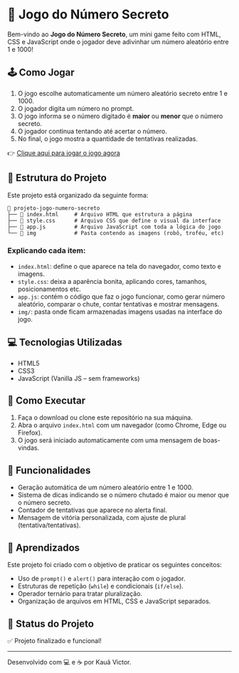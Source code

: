# 🎯 Jogo do Número Secreto

Bem-vindo ao **Jogo do Número Secreto**, um mini game feito com HTML, CSS e JavaScript onde o jogador deve adivinhar um número aleatório entre 1 e 1000!

## 🕹️ Como Jogar

1. O jogo escolhe automaticamente um número aleatório secreto entre 1 e 1000.
2. O jogador digita um número no prompt.
3. O jogo informa se o número digitado é **maior** ou **menor** que o número secreto.
4. O jogador continua tentando até acertar o número.
5. No final, o jogo mostra a quantidade de tentativas realizadas.

👉 [Clique aqui para jogar o jogo agora](https://kauacomk123.github.io/projeto_numero_secreto-Alura/)

## 📂 Estrutura do Projeto

Este projeto está organizado da seguinte forma:

```text
📁 projeto-jogo-numero-secreto
├── 📄 index.html     # Arquivo HTML que estrutura a página
├── 📄 style.css      # Arquivo CSS que define o visual da interface
├── 📄 app.js         # Arquivo JavaScript com toda a lógica do jogo
└── 📁 img            # Pasta contendo as imagens (robô, troféu, etc)

```
### Explicando cada item:
- `index.html`: define o que aparece na tela do navegador, como texto e imagens.
- `style.css`: deixa a aparência bonita, aplicando cores, tamanhos, posicionamentos etc.
- `app.js`: contém o código que faz o jogo funcionar, como gerar número aleatório, comparar o chute, contar tentativas e mostrar mensagens.
- `img/`: pasta onde ficam armazenadas imagens usadas na interface do jogo.

## 💻 Tecnologias Utilizadas

- HTML5
- CSS3
- JavaScript (Vanilla JS – sem frameworks)

## 🚀 Como Executar

1. Faça o download ou clone este repositório na sua máquina.
2. Abra o arquivo `index.html` com um navegador (como Chrome, Edge ou Firefox).
3. O jogo será iniciado automaticamente com uma mensagem de boas-vindas.

## 📌 Funcionalidades

- Geração automática de um número aleatório entre 1 e 1000.
- Sistema de dicas indicando se o número chutado é maior ou menor que o número secreto.
- Contador de tentativas que aparece no alerta final.
- Mensagem de vitória personalizada, com ajuste de plural (tentativa/tentativas).

## 🧠 Aprendizados

Este projeto foi criado com o objetivo de praticar os seguintes conceitos:
- Uso de `prompt()` e `alert()` para interação com o jogador.
- Estruturas de repetição (`while`) e condicionais (`if/else`).
- Operador ternário para tratar pluralização.
- Organização de arquivos em HTML, CSS e JavaScript separados.

## 📅 Status do Projeto

✅ Projeto finalizado e funcional!  


---

Desenvolvido com 💻 e ☕ por Kauã Victor.
